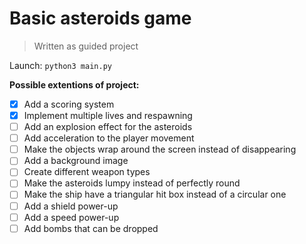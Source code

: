 # Basic asteroids game

> Written as guided project

Launch: `python3 main.py`



**Possible extentions of project:**

* [x]  Add a scoring system
* [X]  Implement multiple lives and respawning
* [ ]  Add an explosion effect for the asteroids
* [ ]  Add acceleration to the player movement
* [ ]  Make the objects wrap around the screen instead of disappearing
* [ ]  Add a background image
* [ ]  Create different weapon types
* [ ]  Make the asteroids lumpy instead of perfectly round
* [ ]  Make the ship have a triangular hit box instead of a circular one
* [ ]  Add a shield power-up
* [ ]  Add a speed power-up
* [ ]  Add bombs that can be dropped
